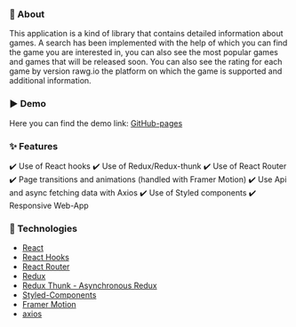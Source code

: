 
### 🎯 About 

This application is a kind of library that contains detailed information about games. A search has been implemented with the help of which you can find the game you are interested in, you can also see the most popular games and games that will be released soon. You can also see the rating for each game by version rawg.io the platform on which the game is supported and additional information.

### ▶️ Demo

Here you can find the demo link:
[GitHub-pages](https://dzmitrydavid.github.io/GsLibrary/)

### ✨ Features

✔️ Use of React hooks
✔️ Use of Redux/Redux-thunk
✔️ Use of React Router
✔️ Page transitions and animations (handled with Framer Motion)
✔️ Use Api and async fetching data with Axios
✔️ Use of Styled components
✔️ Responsive Web-App

### 🚀 Technologies

- [React](https://reactjs.org/)
- [React Hooks](https://reactjs.org/docs/hooks-intro.html)
- [React Router](https://reactrouter.com/)
- [Redux](https://redux.js.org/)
- [Redux Thunk - Asynchronous Redux](https://github.com/reduxjs/redux-thunk)
- [Styled-Components](https://styled-components.com/)
- [Framer Motion](https://www.framer.com/motion/)
- [axios](https://axios-http.com/docs/intro)